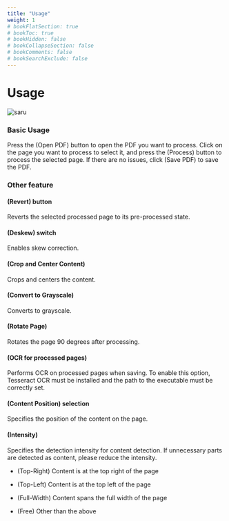 ```yaml
---
title: "Usage"
weight: 1
# bookFlatSection: true
# bookToc: true
# bookHidden: false
# bookCollapseSection: false
# bookComments: false
# bookSearchExclude: false
---
```


# Usage

![saru](/teruteku-site/images/sc_01.png)

### **Basic Usage**

Press the (Open PDF) button to open the PDF you want to process. Click on the page you want to process to select it, and press the (Process) button to process the selected page. If there are no issues, click (Save PDF) to save the PDF.

### **Other feature**

#### (Revert) button

Reverts the selected processed page to its pre-processed state.

#### (Deskew) switch

Enables skew correction.

#### (Crop and Center Content)

Crops and centers the content.

#### (Convert to Grayscale)

Converts to grayscale.

#### (Rotate Page)

Rotates the page 90 degrees after processing.

#### (OCR for processed pages)

Performs OCR on processed pages when saving.
To enable this option, Tesseract OCR must be installed and the path to the executable must be correctly set.

#### (Content Position) selection

Specifies the position of the content on the page.

#### (Intensity)

Specifies the detection intensity for content detection. If unnecessary parts are detected as content, please reduce the intensity.

* (Top-Right) Content is at the top right of the page

* (Top-Left) Content is at the top left of the page

* (Full-Width) Content spans the full width of the page

* (Free) Other than the above